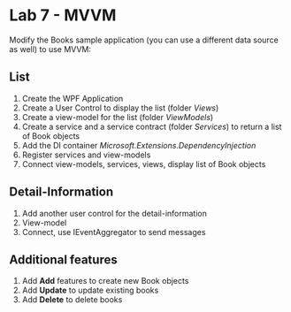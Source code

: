 # Lab 7 - MVVM

Modify the Books sample application (you can use a different data source as well) to use MVVM:

## List

1. Create the WPF Application
2. Create a User Control to display the list (folder *Views*)
3. Create a view-model for the list (folder *ViewModels*)
4. Create a service and a service contract (folder *Services*) to return a list of Book objects
5. Add the DI container *Microsoft.Extensions.DependencyInjection*
6. Register services and view-models
7. Connect view-models, services, views, display list of Book objects

## Detail-Information

1. Add another user control for the detail-information
2. View-model
3. Connect, use IEventAggregator to send messages

## Additional features

1. Add **Add** features to create new Book objects
2. Add **Update** to update existing books
3. Add **Delete** to delete books